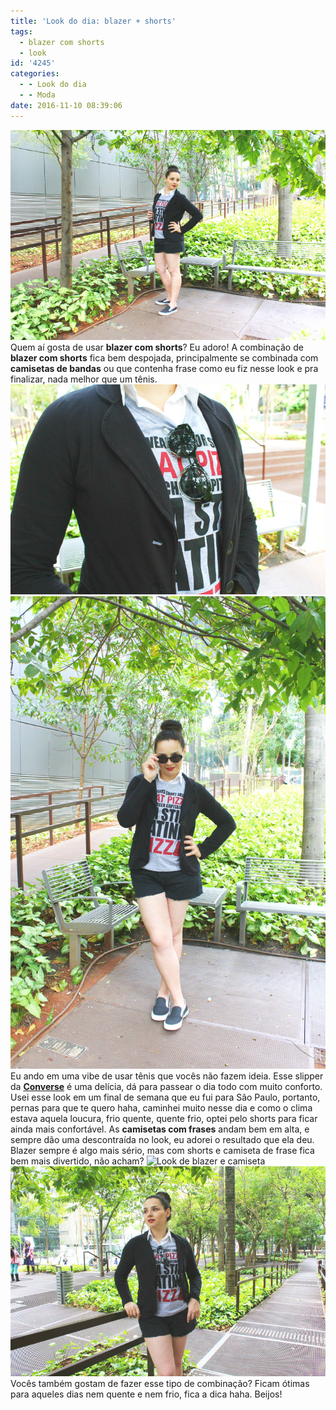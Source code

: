 ```yaml
---
title: 'Look do dia: blazer + shorts'
tags:
  - blazer com shorts
  - look
id: '4245'
categories:
  - - Look do dia
  - - Moda
date: 2016-11-10 08:39:06
---
```


![Como usar shorts e blazer](/wp-content/uploads/2016/10/look-blazer-camiseta-e-shorts.jpg) Quem aí gosta de usar **blazer com shorts**? Eu adoro! A combinação de **blazer com shorts** fica bem despojada, principalmente se combinada com **camisetas de bandas** ou que contenha frase como eu fiz nesse look e pra finalizar, nada melhor que um tênis. ![Como usar blazer com camiseta divertida ](/wp-content/uploads/2016/10/look-blazer-e-camiseta.jpg) ![inspiração - blazer com shorts e tênis - como usar](/wp-content/uploads/2016/10/look-blazer-shorts-e-tênis.jpg) Eu ando em uma vibe de usar tênis que vocês não fazem ideia. Esse slipper da [**Converse**](http://converse.com.br/) é uma delícia, dá para passear o dia todo com muito conforto. Usei esse look em um final de semana que eu fui para São Paulo, portanto, pernas para que te quero haha, caminhei muito nesse dia e como o clima estava aquela loucura, frio quente, quente frio, optei pelo shorts para ficar ainda mais confortável. As **camisetas com frases** andam bem em alta, e sempre dão uma descontraída no look, eu adorei o resultado que ela deu. Blazer sempre é algo mais sério, mas com shorts e camiseta de frase fica bem mais divertido, não acham? ![Look de blazer e camiseta ](/wp-content/uploads/2016/10/como-usar-blazer-com-tênis-e-shorts.jpg) ![como usar camiseta com frases ](/wp-content/uploads/2016/10/look-shorts-blazer-e-camiseta.jpg) Vocês também gostam de fazer esse tipo de combinação? Ficam ótimas para aqueles dias nem quente e nem frio, fica a dica haha. Beijos!
